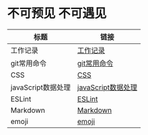 # 不可预见 不可遇见

标题|链接
--- | ---
工作记录 |[工作记录](https://github.com/AbandonedDrama/WORDPAD/blob/master/%E5%B7%A5%E4%BD%9C%E8%AE%B0%E5%BD%95.md)
git常用命令 | [git常用命令](https://github.com/AbandonedDrama/WORDPAD/blob/master/Git%E5%AD%A6%E4%B9%A0---%E5%B8%B8%E7%94%A8%E5%91%BD%E4%BB%A4.md)
CSS | [CSS](https://github.com/AbandonedDrama/WORDPAD/blob/master/CSS.md)
javaScript数据处理 | [javaScript数据处理](https://github.com/AbandonedDrama/WORDPAD/blob/master/javaScript%E5%B8%B8%E7%94%A8%E6%95%B0%E6%8D%AE%E5%A4%84%E7%90%86.md)
ESLint | [ESLint](https://github.com/AbandonedDrama/WORDPAD/blob/master/eslint-config-vue%E4%B8%AD%E6%96%87.md)
Markdown | [Markdown](https://github.com/AbandonedDrama/WORDPAD/blob/master/Markdown%E8%AF%AD%E6%B3%95.md)
emoji | [emoji](https://github.com/AbandonedDrama/WORDPAD/blob/master/MarkdownEmoji.md)
